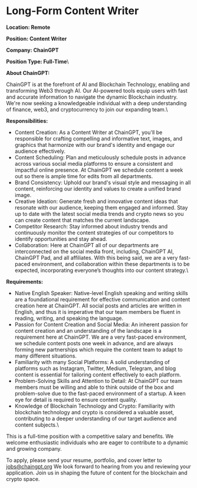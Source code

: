 # Long-Form Content Writer

**Location: Remote**

**Position: Content Writer**

**Company: ChainGPT**

**Position Type: Full-Time**\


**About ChainGPT:**

ChainGPT is at the forefront of AI and Blockchain Technology, enabling and transforming Web3 through AI. Our AI-powered tools equip users with fast and accurate information to navigate the dynamic Blockchain industry. We're now seeking a knowledgeable individual with a deep understanding of finance, web3, and cryptocurrency to join our expanding team.\


**Responsibilities:**

* Content Creation: As a Content Writer at ChainGPT, you'll be responsible for crafting compelling and informative text, images, and graphics that harmonize with our brand's identity and engage our audience effectively.
* Content Scheduling: Plan and meticulously schedule posts in advance across various social media platforms to ensure a consistent and impactful online presence. At ChainGPT we schedule content a week out so there is ample time for edits from all departments.
* Brand Consistency: Uphold our brand's visual style and messaging in all content, reinforcing our identity and values to create a unified brand image.
* Creative Ideation: Generate fresh and innovative content ideas that resonate with our audience, keeping them engaged and informed. Stay up to date with the latest social media trends and crypto news so you can create content that matches the current landscape.
* Competitor Research: Stay informed about industry trends and continuously monitor the content strategies of our competitors to identify opportunities and stay ahead.
* Collaboration: Here at ChainGPT all of our departments are interconnected on the social media front, including, ChainGPT AI, ChainGPT Pad, and all affiliates. With this being said, we are a very fast-paced environment, and collaboration within these departments is to be expected, incorporating everyone’s thoughts into our content strategy.\


**Requirements:**

* Native English Speaker: Native-level English speaking and writing skills are a foundational requirement for effective communication and content creation here at ChainGPT. All social posts and articles are written in English, and thus it is imperative that our team members be fluent in reading, writing, and speaking the language.
* Passion for Content Creation and Social Media: An inherent passion for content creation and an understanding of the landscape is a requirement here at ChainGPT. We are a very fast-paced environment, we schedule content posts one week in advance, and are always forming new partnerships which require the content team to adapt to many different situations.
* Familiarity with many Social Platforms: A solid understanding of platforms such as Instagram, Twitter, Medium, Telegram, and blog content is essential for tailoring content effectively to each platform.
* Problem-Solving Skills and Attention to Detail: At ChainGPT our team members must be willing and able to think outside of the box and problem-solve due to the fast-paced environment of a startup. A keen eye for detail is required to ensure content quality.
* Knowledge of Blockchain Technology and Crypto: Familiarity with blockchain technology and crypto is considered a valuable asset, contributing to a deeper understanding of our target audience and content subjects.\


This is a full-time position with a competitive salary and benefits. We welcome enthusiastic individuals who are eager to contribute to a dynamic and growing company.

To apply, please send your resume, portfolio, and cover letter to jobs@chaingpt.org We look forward to hearing from you and reviewing your application. Join us in shaping the future of content for the blockchain and crypto space.
